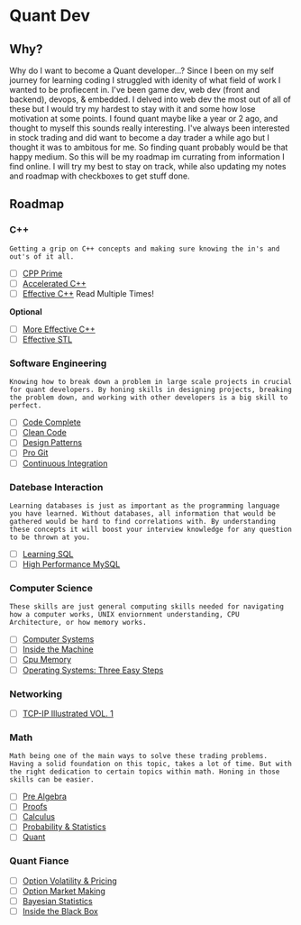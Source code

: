 # Quant Dev

## Why?

Why do I want to become a Quant developer...? Since I been on my self journey for learning coding I struggled with idenity of what field of work I wanted to be profiecent in. I've been game dev, web dev (front and backend), devops, & embedded. I delved into web dev the most out of all of these but I would try my hardest to stay with it and some how lose motivation at some points. I found quant maybe like a year or 2 ago, and thought to myself this sounds really interesting. I've always been interested in stock trading and did want to become a day trader a while ago but I thought it was to ambitous for me. So finding quant probably would be that happy medium. So this will be my roadmap im currating from information I find online. I will try my best to stay on track, while also updating my notes and roadmap with checkboxes to get stuff done.

## Roadmap

### C++

```
Getting a grip on C++ concepts and making sure knowing the in's and out's of it all.
```

- [ ] [CPP Prime](https://www.learncpp.com/)
- [ ] [Accelerated C++](https://www.amazon.com/gp/product/020170353X?ie=UTF8&camp=1789&creative=9325&creativeASIN=020170353X&linkCode=as2&tag=quant0f-20)
- [ ] [Effective C++](https://www.amazon.com/gp/product/0321334876?ie=UTF8&camp=1789&creative=9325&creativeASIN=0321334876&linkCode=as2&tag=quant0f-20) Read Multiple Times!

**Optional**

- [ ] [More Effective C++](http://www.amazon.com/gp/product/020163371X/ref=as_li_tf_tl?ie=UTF8&camp=1789&creative=9325&creativeASIN=020163371X&linkCode=as2&tag=quant0f-20)
- [ ] [Effective STL](http://www.amazon.com/gp/product/0201749629/ref=as_li_tf_tl?ie=UTF8&camp=1789&creative=9325&creativeASIN=0201749629&linkCode=as2&tag=quant0f-20)

### Software Engineering

```
Knowing how to break down a problem in large scale projects in crucial for quant developers. By honing skills in designing projects, breaking the problem down, and working with other developers is a big skill to perfect.
```

- [ ] [Code Complete](http://www.amazon.com/gp/product/0735619670/ref=as_li_tf_tl?ie=UTF8&camp=1789&creative=9325&creativeASIN=0735619670&linkCode=as2&tag=quant0f-20)
- [ ] [Clean Code](http://www.amazon.com/gp/product/0132350882/ref=as_li_tf_tl?ie=UTF8&camp=1789&creative=9325&creativeASIN=0132350882&linkCode=as2&tag=quant0f-20)
- [ ] [Design Patterns](http://www.amazon.com/gp/product/0201633612/ref=as_li_tf_tl?ie=UTF8&camp=1789&creative=9325&creativeASIN=0201633612&linkCode=as2&tag=quant0f-20)
- [ ] [Pro Git](https://git-scm.com/book)
- [ ] [Continuous Integration](http://www.amazon.com/gp/product/0321336380/ref=as_li_tf_tl?ie=UTF8&camp=1789&creative=9325&creativeASIN=0321336380&linkCode=as2&tag=quant0f-20)

### Datebase Interaction

```
Learning databases is just as important as the programming language you have learned. Without databases, all information that would be gathered would be hard to find correlations with. By understanding these concepts it will boost your interview knowledge for any question to be thrown at you.
```

- [ ] [Learning SQL](http://www.amazon.com/gp/product/0596520832/ref=as_li_tf_tl?ie=UTF8&camp=1789&creative=9325&creativeASIN=0596520832&linkCode=as2&tag=quant0f-20)
- [ ] [High Performance MySQL](http://www.amazon.com/gp/product/1449314287/ref=as_li_tf_tl?ie=UTF8&camp=1789&creative=9325&creativeASIN=1449314287&linkCode=as2&tag=quant0f-20)

### Computer Science

```
These skills are just general computing skills needed for navigating how a computer works, UNIX enviornment understanding, CPU Architecture, or how memory works.
```

- [ ] [Computer Systems](https://www.amazon.com/Computer-Systems-Programmers-Perspective-3rd/dp/013409266X)
- [ ] [Inside the Machine](https://www.amazon.com/Inside-Machine-Introduction-Microprocessors-Architecture/dp/1593276680?crid=3E7TIJLV9ZOEM&dib=eyJ2IjoiMSJ9.oSUz3LOqxdLzv_uTPEMjqDJKvSwy_eyyUJw_ccNJLUeKXU1fztSyEiScBRbcLCKsYz8p_mj3b8UNNGyUI2nbjo8ZVlQAHEfc5GaG-R7jwljbe0Z-zndyRWnSjrI-r1Gm6H60lhBttcstxO2yQro_CdmzZ3du45gLKDas7Q4o7dYHoUIaQ0gu0b2ETrPk1TtI9UU3nsE_HahQXhZJKk5WLK3Uh8woZyRGrKCeQAOqI84.sEBUZE4MJRlH-XQrxbcOy9GtEeW8TGHsM6pxTEvyWpo&dib_tag=se&keywords=inside+the+machine&qid=1742573842&s=books&sprefix=inside+the+machin%2Cstripbooks%2C120&sr=1-1)
- [ ] [Cpu Memory](https://people.freebsd.org/~lstewart/articles/cpumemory.pdf)
- [ ] [Operating Systems: Three Easy Steps](https://www.amazon.com/Operating-Systems-Three-Easy-Pieces/dp/198508659X)

### Networking

- [ ] [TCP-IP Illustrated VOL. 1](https://www.amazon.com/TCP-Illustrated-Protocols-Addison-Wesley-Professional/dp/0321336313?crid=1L8J4N6ECVQVK&dib=eyJ2IjoiMSJ9.vT1aaq_MECo7C_Rc8QXTO2x_sCmxgHUsDdRFf-2AeD0vD-78fTxUZDjZjczGv6uLg0Ly5Pc1G6jNC0C52kDSkBl1fA1gmTxAf6ZCDZEucg9HTLIfG-T7WCo490VrpcyWpNTdN7LNI82-9-v0uJSvVKdNax5BxHUB7PIKx-Ibt8qbqz81xtp5SdYxTmplvcHU00o4B4_u_eBX0viV_5R3Ye_TvntTKbkXbeDhLu-9ot0.I-UygrTKmujSNSoHLjO-n6aTp__r0zIZAJaGg2IHNMw&dib_tag=se&keywords=tcp-ip+illustrated&qid=1742574037&s=books&sprefix=tcp-ip+illustrate%2Cstripbooks%2C119&sr=1-1)

### Math

```
Math being one of the main ways to solve these trading problems. Having a solid foundation on this topic, takes a lot of time. But with the right dedication to certain topics within math. Honing in those skills can be easier.
```

- [ ] [Pre Algebra](https://www.amazon.com/Everything-Pre-Algebra-Algebra-Notebook-Notebooks/dp/1523504382?_encoding=UTF8&qid=1686519384&sr=8-1&linkCode=sl1&tag=themathsorc0e-20&linkId=485a4f517c4bf25d0a3c054545d7be13&language=en_US&ref_=as_li_ss_tl)
- [ ] [Proofs](https://a.co/d/jg6iE16)
- [ ] [Calculus](https://www.amazon.com/Essential-Calculus-Practice-Workbook-Solutions/dp/1941691242?crid=2KX4I7C48CDF1&keywords=calculus+mcmullen&qid=1686519506&sprefix=calculus+mcmullen,aps,152&sr=8-1&linkCode=sl1&tag=themathsorc0e-20&linkId=4761b503a6ededdc9ba7d210d1c56c9e&language=en_US&ref_=as_li_ss_tl)
- [ ] [Probability & Statistics](https://www.amazon.com/dp/007179557X?linkCode=spc&tag=mathsorcerero-20&creativeASIN=007179557X&asc_item-id=amzn1.ideas.3TOTRDJOTO9YD&ref_=aip_sf_list_spv_ofs_m_asin)
- [ ] [Quant](https://www.amazon.com/Introduction-Quantitative-Finance-Stephen-Blyth/dp/0199666598?crid=2DU0F9AQR3O6A&keywords=math+quantitative+finance&qid=1675400061&sprefix=math+quantative+financ,aps,160&sr=8-4&linkCode=sl1&tag=themathsorc0e-20&linkId=e4784a521f9ba7c7c6e199835004c284&language=en_US&ref_=as_li_ss_tl)

### Quant Fiance

- [ ] [Option Volatility & Pricing](https://www.amazon.com/Option-Volatility-Pricing-Strategies-Techniques/dp/0071818774)
- [ ] [Option Market Making](https://www.amazon.com/Option-Market-Making-Financial-Commodity/dp/0471578320)
- [ ] [Bayesian Statistics](https://www.amazon.com/Bayesian-Statistics-Fun-Will-Kurt/dp/1593279566)
- [ ] [Inside the Black Box](https://www.amazon.com/Inside-Black-Box-Quantitative-Frequency/dp/1118362411)
